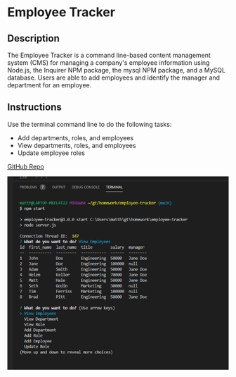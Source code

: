 # Employee Tracker
## Description
The Employee Tracker is a command line-based content management system (CMS) for managing a company's employee information using Node.js, the Inquirer NPM package, the mysql NPM package, and a MySQL database. Users are able to add employees and identify the manager and department for an employee.
## Instructions
Use the terminal command line to do the following tasks:
- Add departments, roles, and employees
- View departments, roles, and employees
- Update employee roles

[GitHub Repo](https://github.com/matthale11/employee-tracker)

![App Screenshot](screenshot.PNG)